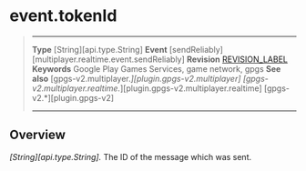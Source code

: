# event.tokenId

> --------------------- ------------------------------------------------------------------------------------------
> __Type__              [String][api.type.String]
> __Event__             [sendReliably][multiplayer.realtime.event.sendReliably]
> __Revision__          [REVISION_LABEL](REVISION_URL)
> __Keywords__          Google Play Games Services, game network, gpgs
> __See also__          [gpgs-v2.multiplayer.*][plugin.gpgs-v2.multiplayer]
>                       [gpgs-v2.multiplayer.realtime.*][plugin.gpgs-v2.multiplayer.realtime]
>                       [gpgs-v2.*][plugin.gpgs-v2]
> --------------------- ------------------------------------------------------------------------------------------

## Overview

_[String][api.type.String]._ The ID of the message which was sent.